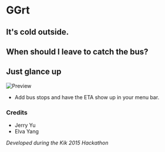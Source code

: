 # GGrt

## It's cold outside.

## When should I leave to catch the bus?

## Just glance up

![Preview](https://www.dropbox.com/s/gch7zix85tqxlyf/ggrt-preview.png?dl=1)

- Add bus stops and have the ETA show up in your menu bar.


### Credits
- Jerry Yu
- Elva Yang


*Developed during the Kik 2015 Hackathon*
